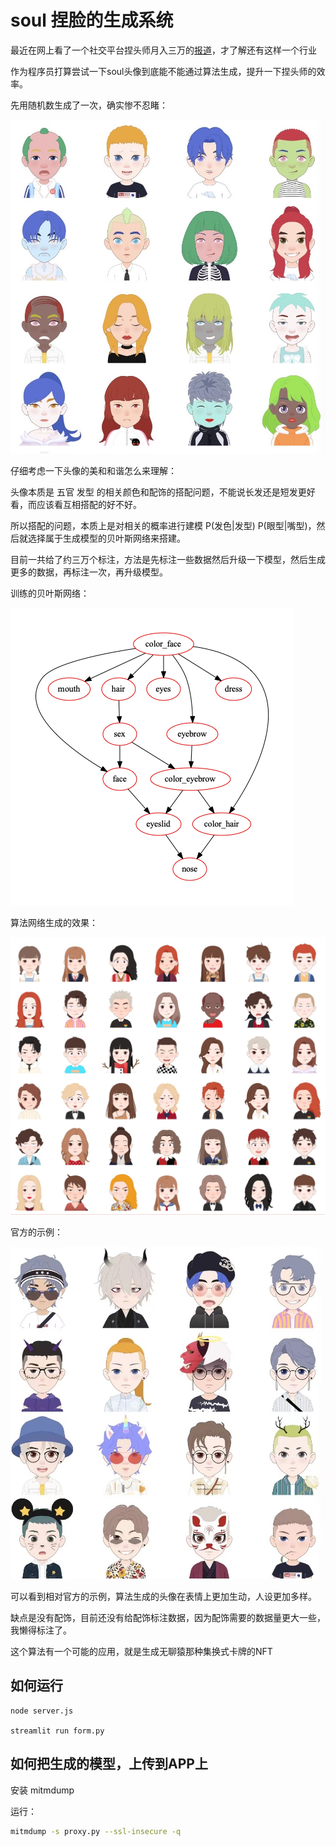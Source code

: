 
# soul 捏脸的生成系统

最近在网上看了一个社交平台捏头师月入三万的[报道](https://www.sohu.com/a/529801138_116237)，才了解还有这样一个行业

作为程序员打算尝试一下soul头像到底能不能通过算法生成，提升一下捏头师的效率。

先用随机数生成了一次，确实惨不忍睹：

![](imgs/random.JPG)

仔细考虑一下头像的美和和谐怎么来理解：

头像本质是 五官 发型 的相关颜色和配饰的搭配问题，不能说长发还是短发更好看，而应该看互相搭配的好不好。

所以搭配的问题，本质上是对相关的概率进行建模 P(发色|发型) P(眼型|嘴型)，然后就选择属于生成模型的贝叶斯网络来搭建。

目前一共给了约三万个标注，方法是先标注一些数据然后升级一下模型，然后生成更多的数据，再标注一次，再升级模型。

训练的贝叶斯网络：

![](imgs/model_pn05pc10e.png)



算法网络生成的效果：

![](imgs/generator.jpeg)

官方的示例：

![](imgs/offical.jpeg)

可以看到相对官方的示例，算法生成的头像在表情上更加生动，人设更加多样。

缺点是没有配饰，目前还没有给配饰标注数据，因为配饰需要的数据量更大一些，我懒得标注了。


这个算法有一个可能的应用，就是生成无聊猿那种集换式卡牌的NFT


## 如何运行

```
node server.js

streamlit run form.py
```

## 如何把生成的模型，上传到APP上

安装 mitmdump

运行：

```bash
mitmdump -s proxy.py --ssl-insecure -q
```



